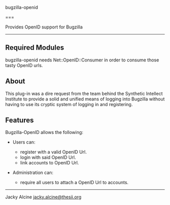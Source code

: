 bugzilla-openid

===

Provides OpenID support for Bugzilla

***

## Required Modules

bugzilla-openid needs Net::OpenID::Consumer in order to consume
those tasty OpenID urls.

## About

This plug-in was a dire request from the team behind the Synthetic Intellect
Institute to provide a solid and unified means of logging into Bugzilla without
having to use its cryptic system of logging in and registering.

## Features

Bugzilla-OpenID allows the following:

 - Users can:
   - register with a valid OpenID Url.
   - login with said OpenID Url.
   - link accounts to OpenID Url.

 - Administration can:
   - require all users to attach a OpenID Url to accounts.

***

Jacky Alcine <jacky.alcine@thesii.org>
